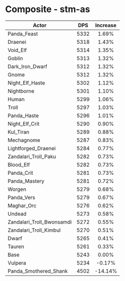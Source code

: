 # Composite - stm-as
| Actor | DPS | Increase |
|---|:---:|:---:|
|Panda_Feast|5332|1.69%|
|Draenei|5318|1.43%|
|Void_Elf|5314|1.35%|
|Goblin|5313|1.32%|
|Dark_Iron_Dwarf|5312|1.32%|
|Gnome|5312|1.32%|
|Night_Elf_Haste|5302|1.12%|
|Nightborne|5301|1.10%|
|Human|5299|1.06%|
|Troll|5297|1.03%|
|Panda_Haste|5296|1.01%|
|Night_Elf_Crit|5290|0.90%|
|Kul_Tiran|5289|0.88%|
|Mechagnome|5287|0.83%|
|Lightforged_Draenei|5284|0.77%|
|Zandalari_Troll_Paku|5282|0.73%|
|Blood_Elf|5282|0.73%|
|Panda_Crit|5281|0.73%|
|Panda_Mastery|5281|0.72%|
|Worgen|5279|0.68%|
|Panda_Vers|5279|0.67%|
|Maghar_Orc|5276|0.62%|
|Undead|5273|0.58%|
|Zandalari_Troll_Bwonsamdi|5272|0.55%|
|Zandalari_Troll_Kimbul|5270|0.51%|
|Dwarf|5265|0.41%|
|Tauren|5261|0.33%|
|Base|5243|0.00%|
|Vulpera|5234|-0.17%|
|Panda_Smothered_Shank|4502|-14.14%|
